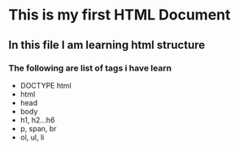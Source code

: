 # This is my first HTML Document

## In this file I am learning html structure

### The following are list of tags i have learn

- DOCTYPE html
- html
- head
- body
- h1, h2...h6
- p, span, br
- ol, ul, li

